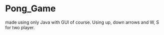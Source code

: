 # Pong_Game
made using only Java with GUI of course.
Using up, down arrows and W, S for two player.
